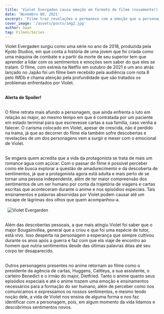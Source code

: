 ```yaml
---
title: 'Violet Evergaden causa emoção em formato de filme (novamente!)'
date: 'Novembro 08, 2021'
excerpt: 'Filme traz revelações e permanece com a emoção que a personagem traz desde o anime.'
cover_image: '/assets/posts/img2.jpg'
author: Swan
tag: Filmes/Séries
---
```


Violet Evergaden surgiu como uma série no ano de 2018, produzida pela Kyoto Studios, em que conta a história de uma jovem que foi criada como uma máquina de combate e a partir da morte de seu superior tem que aprender a lidar com os sentimentos e emoções sem saber do que eles se tratam. O filme, com estreia na Netflix em outubro de 2021 e um ano atrás lançado no Japão foi um filme bem recebido pela audiência com nota 8 pelo IMDb e chama atenção pela profundidade que são tratados os problemas enfrentados por Violet.
\
&nbsp;

**Alerta de Spoiler!** 
\
&nbsp; 

O filme retrata mais afundo a personagem, que ainda enfrenta o luto em relação ao major, ao mesmo tempo em que é contratada por um paciente em estado terminal para que escrevesse cartas a sua família, caso venha a falecer. O carisma colocado em Violet, apesar de crescida, não é perdido na trama, já que ao decorrer do filme ela também sofre descobertas e revelações de um dos personagens vem a surgir e mexer com o emocional de Violet.  
&nbsp;

Se engana quem acredita que a vida da protagonista se trata de mais um romance água com açúcar. Com o passar do filme é possível perceber como ele busca explorar a questão de amadurecimento e da descoberta de sentimentos, já que a protagonista agora está adulta e mais perto de se tornar uma pessoa independente, além de ter maior compreensão dos sentimentos de um ser humano por conta da trajetória de viagens e cartas escritas que aconteceram durante o anime e nos episódios especiais. Tais ensinamentos e palavras absorvidas por Violet podem causar até um escape de lágrimas dos olhos que quem acompanhou-a.
\
&nbsp;
\
&nbsp;
![Violet Evergarden](/assets/posts/violet/violet_movie.png)
\
&nbsp;

Além das descobertas pessoais, a que mais atingiu Violet foi saber que o major Bougainvillea, general que a criou e que foi uma espécie de tutor, está vivo. Isso desperta na personagem a esperança que sempre cultivou durante os anos após a guerra e faz com que ela viaje de encontro ao homem que nutria sentimentos desde das últimas palavras ditas até seu corpo ter desaparecido.
\
&nbsp;

Outros personagens presentes no anime retornam ao filme como o presidente da agência de cartas, Huggens, Cattleya, a sua assistente, o carteiro Benedict e o irmão do major, Dietfried. Tanto o anime quanto seus episódios especiais e até o anime trazem uma emoção e ensinamentos necessários para a formação do ser humano, além de perceber como nos comunicamos e expressamos os nossos sentimentos, e mesmo tendo noção dele, a vida de Violet nos ensina de alguma forma e nos faz identificar com a personagem, pois, em algum momento da vida lidamos e descobrimos sentimentos novos.
\
&nbsp;